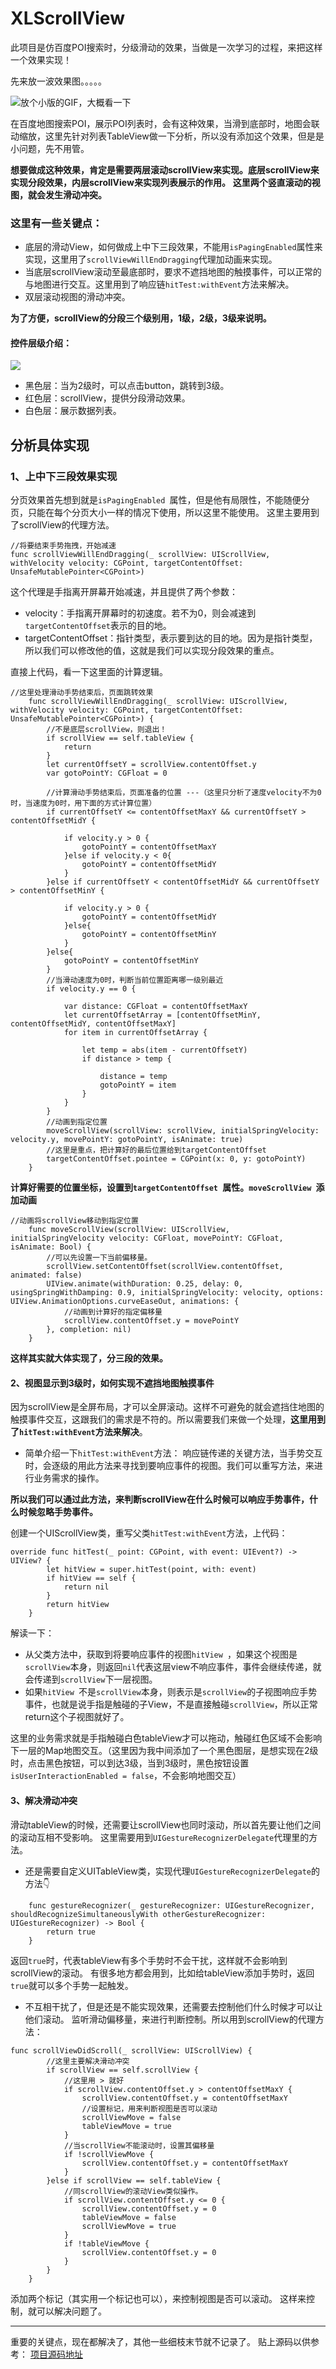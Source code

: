 # XLScrollView

此项目是仿百度POI搜索时，分级滑动的效果，当做是一次学习的过程，来把这样一个效果实现！

先来放一波效果图。。。。。

![放个小版的GIF，大概看一下](https://upload-images.jianshu.io/upload_images/728436-706eb15c27925670.gif?imageMogr2/auto-orient/strip)

在百度地图搜索POI，展示POI列表时，会有这种效果，当滑到底部时，地图会联动缩放，这里先针对列表TableView做一下分析，所以没有添加这个效果，但是是小问题，先不用管。

**想要做成这种效果，肯定是需要两层滚动scrollView来实现。底层scrollView来实现分段效果，内层scrollView来实现列表展示的作用。**
**这里两个竖直滚动的视图，就会发生滑动冲突。**

### 这里有一些关键点：
* 底层的滑动View，如何做成上中下三段效果，不能用`isPagingEnabled`属性来实现，这里用了`scrollViewWillEndDragging`代理加动画来实现。
* 当底层scrollView滚动至最底部时，要求不遮挡地图的触摸事件，可以正常的与地图进行交互。这里用到了响应链`hitTest:withEvent`方法来解决。
* 双层滚动视图的滑动冲突。

**为了方便，scrollView的分段三个级别用，1级，2级，3级来说明。**

#### 控件层级介绍：
![](https://upload-images.jianshu.io/upload_images/728436-a3eee921eb775b30.png?imageMogr2/auto-orient/strip%7CimageView2/2/w/1240)

* 黑色层：当为2级时，可以点击button，跳转到3级。
* 红色层：scrollView，提供分段滑动效果。
* 白色层：展示数据列表。

分析具体实现
-----------
### 1、上中下三段效果实现
分页效果首先想到就是`isPagingEnabled `属性，但是他有局限性，不能随便分页，只能在每个分页大小一样的情况下使用，所以这里不能使用。
这里主要用到了scrollView的代理方法。
```
//将要结束手势拖拽，开始减速
func scrollViewWillEndDragging(_ scrollView: UIScrollView, withVelocity velocity: CGPoint, targetContentOffset: UnsafeMutablePointer<CGPoint>)
```
这个代理是手指离开屏幕开始减速，并且提供了两个参数：
* velocity：手指离开屏幕时的初速度。若不为0，则会减速到`targetContentOffset`表示的目的地。
* targetContentOffset：指针类型，表示要到达的目的地。因为是指针类型，所以我们可以修改他的值，这就是我们可以实现分段效果的重点。

直接上代码，看一下这里面的计算逻辑。

```
//这里处理滑动手势结束后，页面跳转效果
    func scrollViewWillEndDragging(_ scrollView: UIScrollView, withVelocity velocity: CGPoint, targetContentOffset: UnsafeMutablePointer<CGPoint>) {
        //不是底层scrollView，则退出！
        if scrollView == self.tableView {
            return
        }
        let currentOffsetY = scrollView.contentOffset.y
        var gotoPointY: CGFloat = 0
        
        //计算滑动手势结束后，页面准备的位置 ---（这里只分析了速度velocity不为0时，当速度为0时，用下面的方式计算位置）
        if currentOffsetY <= contentOffsetMaxY && currentOffsetY > contentOffsetMidY {
            
            if velocity.y > 0 {
                gotoPointY = contentOffsetMaxY
            }else if velocity.y < 0{
                gotoPointY = contentOffsetMidY
            }
        }else if currentOffsetY < contentOffsetMidY && currentOffsetY > contentOffsetMinY {
            
            if velocity.y > 0 {
                gotoPointY = contentOffsetMidY
            }else{
                gotoPointY = contentOffsetMinY
            }
        }else{
            gotoPointY = contentOffsetMinY
        }
        //当滑动速度为0时，判断当前位置距离哪一级别最近
        if velocity.y == 0 {
            
            var distance: CGFloat = contentOffsetMaxY
            let currentOffsetArray = [contentOffsetMinY, contentOffsetMidY, contentOffsetMaxY]
            for item in currentOffsetArray {
                
                let temp = abs(item - currentOffsetY)
                if distance > temp {
                    
                    distance = temp
                    gotoPointY = item
                }
            }
        }
        //动画到指定位置
        moveScrollView(scrollView: scrollView, initialSpringVelocity: velocity.y, movePointY: gotoPointY, isAnimate: true)
        //这里是重点，把计算好的最后位置给到targetContentOffset
        targetContentOffset.pointee = CGPoint(x: 0, y: gotoPointY)
    }
```
**计算好需要的位置坐标，设置到`targetContentOffset `属性。`moveScrollView `添加动画**

```
//动画将scrollView移动到指定位置
    func moveScrollView(scrollView: UIScrollView, initialSpringVelocity velocity: CGFloat, movePointY: CGFloat, isAnimate: Bool) {
        //可以先设置一下当前偏移量。
        scrollView.setContentOffset(scrollView.contentOffset, animated: false)
        UIView.animate(withDuration: 0.25, delay: 0, usingSpringWithDamping: 0.9, initialSpringVelocity: velocity, options: UIView.AnimationOptions.curveEaseOut, animations: {
            //动画到计算好的指定偏移量
            scrollView.contentOffset.y = movePointY
        }, completion: nil)
    }
```
**这样其实就大体实现了，分三段的效果。**

#### 2、视图显示到3级时，如何实现不遮挡地图触摸事件

因为scrollView是全屏布局，才可以全屏滚动。这样不可避免的就会遮挡住地图的触摸事件交互，这跟我们的需求是不符的。所以需要我们来做一个处理，**这里用到了`hitTest:withEvent`方法来解决**。

* 简单介绍一下`hitTest:withEvent`方法：
响应链传递的关键方法，当手势交互时，会逐级的用此方法来寻找到要响应事件的视图。我们可以重写方法，来进行业务需求的操作。

**所以我们可以通过此方法，来判断scrollView在什么时候可以响应手势事件，什么时候忽略手势事件。**

创建一个UIScrollView类，重写父类`hitTest:withEvent`方法，上代码：

```
override func hitTest(_ point: CGPoint, with event: UIEvent?) -> UIView? {
        let hitView = super.hitTest(point, with: event)
        if hitView == self {
            return nil
        }
        return hitView
    }
```

解读一下：

* 从父类方法中，获取到将要响应事件的视图`hitView `，如果这个视图是`scrollView`本身，则返回`nil`代表这层view不响应事件，事件会继续传递，就会传递到`scrollView`下一层视图。
* 如果`hitView `不是`scrollView`本身，则表示是`scrollView`的子视图响应手势事件，也就是说手指是触碰的子View，不是直接触碰`scrollView`，所以正常return这个子视图就好了。

这里的业务需求就是手指触碰白色tableView才可以拖动，触碰红色区域不会影响下一层的Map地图交互。（这里因为我中间添加了一个黑色图层，是想实现在2级时，点击黑色按钮，可以到达3级，当到3级时，黑色按钮设置`isUserInteractionEnabled = false`，不会影响地图交互）

#### 3、解决滑动冲突
滑动tableView的时候，还需要让scrollView也同时滚动，所以首先要让他们之间的滚动互相不受影响。
这里需要用到`UIGestureRecognizerDelegate`代理里的方法。

* 还是需要自定义UITableView类，实现代理`UIGestureRecognizerDelegate`的方法👇

```
    func gestureRecognizer(_ gestureRecognizer: UIGestureRecognizer, shouldRecognizeSimultaneouslyWith otherGestureRecognizer: UIGestureRecognizer) -> Bool {
        return true
    }
```
返回`true`时，代表tableView有多个手势时不会干扰，这样就不会影响到scrollView的滚动。
有很多地方都会用到，比如给tableView添加手势时，返回`true`就可以多个手势一起触发。

* 不互相干扰了，但是还是不能实现效果，还需要去控制他们什么时候才可以让他们滚动。
监听滑动偏移量，来进行判断控制。所以用到scrollView的代理方法：

```
func scrollViewDidScroll(_ scrollView: UIScrollView) {
        //这里主要解决滑动冲突
        if scrollView == self.scrollView {
            //这里用 > 就好
            if scrollView.contentOffset.y > contentOffsetMaxY {
                scrollView.contentOffset.y = contentOffsetMaxY
                //设置标记，用来判断视图是否可以滚动
                scrollViewMove = false
                tableViewMove = true
            }
            //当scrollView不能滚动时，设置其偏移量
            if !scrollViewMove {
                scrollView.contentOffset.y = contentOffsetMaxY
            }
        }else if scrollView == self.tableView {
            //同scrollView的滚动View类似操作。
            if scrollView.contentOffset.y <= 0 {
                scrollView.contentOffset.y = 0
                tableViewMove = false
                scrollViewMove = true
            }
            if !tableViewMove {
                scrollView.contentOffset.y = 0
            }
        }
    }
```
添加两个标记（其实用一个标记也可以），来控制视图是否可以滚动。
这样来控制，就可以解决问题了。

------

重要的关键点，现在都解决了，其他一些细枝末节就不记录了。
贴上源码以供参考：
[项目源码地址](https://github.com/xiaoleiiOS/XLScrollView)